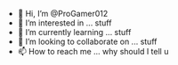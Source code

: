 - 👋 Hi, I’m @ProGamer012
- 👀 I’m interested in ... stuff
- 🌱 I’m currently learning ... stuff
- 💞️ I’m looking to collaborate on ... stuff
- 📫 How to reach me ... why should I tell u

<!---
ProGamer012/ProGamer012 is a ✨ special ✨ repository because its `README.md` (this file) appears on your GitHub profile.
You can click the Preview link to take a look at your changes.
--->

